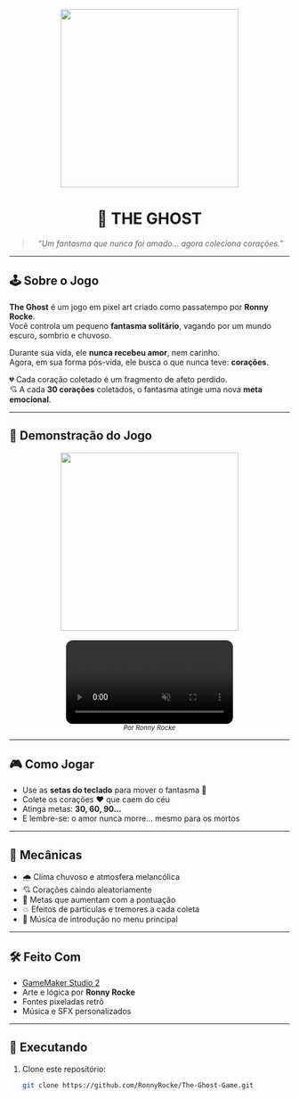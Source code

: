 <div align="center">

<img src="https://github.com/user-attachments/assets/d23c492d-97d2-43ff-8ddb-7216fb9d4b43" width="320px" />

# 👻 THE GHOST
> *“Um fantasma que nunca foi amado… agora coleciona corações.”*

</div>

---

## 🕹️ Sobre o Jogo

**The Ghost** é um jogo em pixel art criado como passatempo por **Ronny Rocke**.  
Você controla um pequeno **fantasma solitário**, vagando por um mundo escuro, sombrio e chuvoso.

Durante sua vida, ele **nunca recebeu amor**, nem carinho.  
Agora, em sua forma pós-vida, ele busca o que nunca teve: **corações**.

💔 Cada coração coletado é um fragmento de afeto perdido.  
💘 A cada **30 corações** coletados, o fantasma atinge uma nova **meta emocional**.

---

## 📸 Demonstração do Jogo

<div align="center">
  <img src="https://github.com/user-attachments/assets/2754ec97-11cd-471d-9b15-13b5123656ff" width="320px" />
  <br><br>



  <div style="max-width: 320px; display: inline-block;">
    <video src="https://github.com/user-attachments/assets/0ead8bbd-9ac7-4eae-addd-cc854f82d749
" autoplay loop muted controls style="width: 100%; border-radius: 12px;"></video>
  </div>

  <br>
  <sub><i>Por Ronny Rocke</i></sub>
</div>

---

## 🎮 Como Jogar

- Use as **setas do teclado** para mover o fantasma 🧭  
- Colete os corações ❤️ que caem do céu  
- Atinga metas: **30, 60, 90...**  
- E lembre-se: o amor nunca morre… mesmo para os mortos

---

## 🧠 Mecânicas

- 🌧️ Clima chuvoso e atmosfera melancólica  
- 💘 Corações caindo aleatoriamente  
- 🎯 Metas que aumentam com a pontuação  
- 💥 Efeitos de partículas e tremores a cada coleta  
- 🎵 Música de introdução no menu principal

---

## 🛠️ Feito Com

- [GameMaker Studio 2](https://www.yoyogames.com/gamemaker)  
- Arte e lógica por **Ronny Rocke**  
- Fontes pixeladas retrô  
- Música e SFX personalizados

---

## 📂 Executando

1. Clone este repositório:
   ```bash
   git clone https://github.com/RonnyRocke/The-Ghost-Game.git
